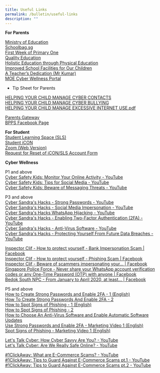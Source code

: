 ```yaml
---
title: Useful Links
permalink: /bulletin/useful-links
description: ""
---
```

**For Parents**

[Ministry of Education](https://www.moe.gov.sg/)<br>
[Schoolbag.sg](https://www.schoolbag.sg/)<br>
[First Week of Primary One](https://www.youtube.com/watch?v=ag0QWf_qf3c&list=TLH27ItYVfZS8TVUZCDJYDQNnYzMl6YS0c)<br>
[Quality Education](https://youtu.be/9RpSX50jOEU)<br>
[Holistic Education through Physical Education](https://www.youtube.com/watch?v=ndtAsIC1I6U)<br>
[Improved School Facilities for Our Children](https://www.youtube.com/watch?v=EuZRWps1AvU)<br>
[A Teacher’s Dedication (Mr Kumar)](https://www.youtube.com/watch?v=uRpFltRldUA)<br>
[MOE Cyber Wellness Portal](https://www.moe.gov.sg/programmes/cyber-wellness)<br>

- Tip Sheet for Parents

[HELPING YOUR CHILD MANAGE CYBER CONTACTS](/files/HELPING%20YOUR%20CHILD%20MANAGE%20CYBER%20CONTACTS.pdf)<br>
[HELPING YOUR CHILD MANAGE CYBER BULLYING](/files/HELPING%20YOUR%20CHILD%20MANAGE%20CYBER%20BULLYING.pdf)<br>
[HELPING YOUR CHILD MANAGE EXCESSIVE INTERNET USE.pdf](/files/HELPING%20YOUR%20CHILD%20MANAGE%20EXCESSIVE%20INTERNETUSE.pdf)

[Parents Gateway](https://pg.moe.edu.sg/faq)<br>
[BPPS Facebook Page](https://www.facebook.com/Bukit-Panjang-Primary-School-1770831119836874/)

**For Student**<br>
[Student Learning Space (SLS)](https://vle.learning.moe.edu.sg/login)<br>
[Student iCON](https://workspace.google.com/dashboard)<br>
[Zoom (Web Version)](https://zoom.us/)<br>
[Request for Reset of iCON/SLS Account Form](https://form.gov.sg/#!/61e4c58f80623800135f5afb)


**Cyber Wellness**

P1 and above<br>
[Cyber Safety Kids: Monitor Your Online Activity - YouTube](https://www.youtube.com/watch?v=38a88qFJLpE)<br>
[Cyber Safety Kids: Tips for Social Media - YouTube](https://www.youtube.com/watch?v=BTgvvsgp3Uo)<br>
[Cyber Safety Kids: Beware of Messaging Threats - YouTube](https://www.youtube.com/watch?v=AFhQJGzTViM)

P3 and above<br>
[Cyber Sandra's Hacks - Strong Passwords - YouTube](https://www.youtube.com/watch?v=7ya1t51lIcQ)<br>
[Cyber Sandra's Hacks - Social Media Impersonation - YouTube](https://www.youtube.com/watch?v=Ta6qq7wnpcA)<br>
[Cyber Sandra's Hacks WhatsApp Hijacking - YouTube](https://www.youtube.com/watch?v=IUJi6sKA3aM&feature=youtu.be)<br>
[Cyber Sandra's Hacks - Enabling Two-Factor Authentication (2FA) - YouTube](https://www.youtube.com/watch?v=Rz-l8MsTFxo)<br>
[Cyber Sandra's Hacks - Anti-Virus Software - YouTube](https://www.youtube.com/watch?v=7KM-cvKHKWE)<br>
[Cyber Sandra's Hacks - Protecting Yourself From Future Data Breaches - YouTube](https://www.youtube.com/watch?v=ayCrEM9iJBc)

[Inspector Clif - How to protect yourself - Bank Impersonation Scam | Facebook](https://www.facebook.com/InspectorClif/videos/822155718323225/?extid=CL-UNK-UNK-UNK-IOS_GK0T-GK1C&ref=sharing)<br>
[Inspector Clif - How to protect yourself - Phishing Scam | Facebook](https://www.facebook.com/InspectorClif/videos/3115769405133288/?extid=CL-UNK-UNK-UNK-IOS_GK0T-GK1C&ref=sharing)<br>
[Inspector Clif - Beware of scammers impersonating your... | Facebook](https://www.facebook.com/InspectorClif/videos/831327664023504/?extid=CL-UNK-UNK-UNK-IOS_GK0T-GK1C&ref=sharing)<br>
[Singapore Police Force - Never share your WhatsApp account verification codes or any One-Time Password (OTP) with anyone | Facebook](https://www.facebook.com/singaporepoliceforce/videos/708286759906333/?extid=CL-UNK-UNK-UNK-IOS_GK0T-GK1C)<br>
[Bedok South NPC - From January to April 2020, at least... | Facebook](https://www.facebook.com/BedokSouthNPC/videos/206356900701550/?extid=CL-UNK-UNK-UNK-IOS_GK0T-GK1C)

P5 and above<br>
[How to Create Strong Passwords and Enable 2FA - 1 (English)](https://youtu.be/cKUeW7Laqis)<br>
[How To Create Strong Passwords And Enable 2FA - 2](https://youtu.be/0DKAKC-MYY0)<br>
[How to Spot Signs of Phishing - 1 (English)](https://youtu.be/SawQL3w8rSc)<br>
[How to Spot Signs of Phishing - 2](https://youtu.be/P2BzN1h1nkI)<br>
[How to Choose An Anti-Virus Software and Enable Automatic Software Updates](https://youtu.be/q0Iz7ipyOrI)<br>
[Use Strong Passwords and Enable 2FA - Marketing Video 1 (English)](https://youtu.be/OUHbUiiw1Q4)<br>
[Spot Signs of Phishing - Marketing Video 1 (English)](https://youtu.be/THZpzRRfvs0)

[Let's Talk Cyber: How Cyber Savvy Are You? - YouTube](https://www.youtube.com/watch?v=jBbESe2-QpQ)<br>
[Let's Talk Cyber: Are We Really Safe Online? - YouTube](https://www.youtube.com/watch?v=8d8HG1X8m60)

[#1ClickAway: What are E-Commerce Scams? - YouTube](https://www.youtube.com/watch?v=uC1B_IjMSfc)<br>
[#1ClickAway: Tips to Guard Against E-Commerce Scams pt.1 - YouTube](https://www.youtube.com/watch?v=_n0rdY44yTI)<br>
[#1ClickAway: Tips to Guard Against E-Commerce Scams pt.2 - YouTube](https://www.youtube.com/watch?v=ijO0YvQkE5k)
